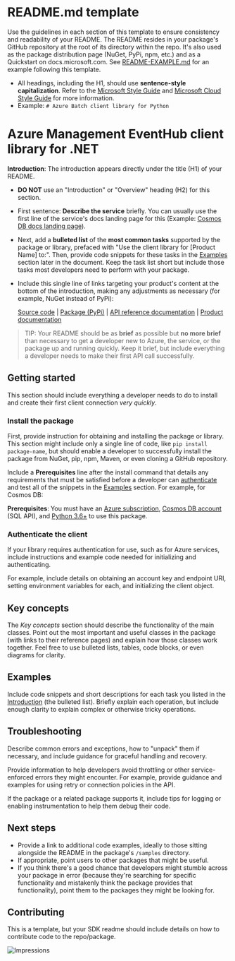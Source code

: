 # README.md template

Use the guidelines in each section of this template to ensure consistency and readability of your README. The README resides in your package's GitHub repository at the root of its directory within the repo. It's also used as the package distribution page (NuGet, PyPi, npm, etc.) and as a Quickstart on docs.microsoft.com. See [README-EXAMPLE.md](README-EXAMPLE.md) for an example following this template.

* All headings, including the H1, should use **sentence-style capitalization**. Refer to the [Microsoft Style Guide][style-guide-msft] and [Microsoft Cloud Style Guide][style-guide-cloud] for more information.
* Example: `# Azure Batch client library for Python`

# Azure Management EventHub client library for .NET

**Introduction**: The introduction appears directly under the title (H1) of your README.

* **DO NOT** use an "Introduction" or "Overview" heading (H2) for this section.
* First sentence: **Describe the service** briefly. You can usually use the first line of the service's docs landing page for this (Example: [Cosmos DB docs landing page](https://docs.microsoft.com/azure/cosmos-db/)).
* Next, add a **bulleted list** of the **most common tasks** supported by the package or library, prefaced with "Use the client library for [Product Name] to:". Then, provide code snippets for these tasks in the [Examples](#examples) section later in the document. Keep the task list short but include those tasks most developers need to perform with your package.
* Include this single line of links targeting your product's content at the bottom of the introduction, making any adjustments as necessary (for example, NuGet instead of PyPi):

  [Source code](https://github.com/Azure/azure-sdk-for-python/tree/master/azure-batch) | [Package (PyPi)](https://pypi.org/project/azure-batch/) | [API reference documentation](https://docs.microsoft.com/python/api/overview/azure/batch?view=azure-python) | [Product documentation](https://docs.microsoft.com/azure/batch/)

> TIP: Your README should be as **brief** as possible but **no more brief** than necessary to get a developer new to Azure, the service, or the package up and running quickly. Keep it brief, but include everything a developer needs to make their first API call successfully.

## Getting started

This section should include everything a developer needs to do to install and create their first client connection *very quickly*.

### Install the package

First, provide instruction for obtaining and installing the package or library. This section might include only a single line of code, like `pip install package-name`, but should enable a developer to successfully install the package from NuGet, pip, npm, Maven, or even cloning a GitHub repository.

Include a **Prerequisites** line after the install command that details any requirements that must be satisfied before a developer can [authenticate](#authenticate-the-client) and test all of the snippets in the [Examples](#examples) section. For example, for Cosmos DB:

**Prerequisites**: You must have an [Azure subscription](https://azure.microsoft.com/free/), [Cosmos DB account](https://docs.microsoft.com/azure/cosmos-db/account-overview) (SQL API), and [Python 3.6+](https://www.python.org/downloads/) to use this package.

### Authenticate the client

If your library requires authentication for use, such as for Azure services, include instructions and example code needed for initializing and authenticating.

For example, include details on obtaining an account key and endpoint URI, setting environment variables for each, and initializing the client object.

## Key concepts

The *Key concepts* section should describe the functionality of the main classes. Point out the most important and useful classes in the package (with links to their reference pages) and explain how those classes work together. Feel free to use bulleted lists, tables, code blocks, or even diagrams for clarity.

## Examples

Include code snippets and short descriptions for each task you listed in the [Introduction](#introduction) (the bulleted list). Briefly explain each operation, but include enough clarity to explain complex or otherwise tricky operations.

## Troubleshooting

Describe common errors and exceptions, how to "unpack" them if necessary, and include guidance for graceful handling and recovery.

Provide information to help developers avoid throttling or other service-enforced errors they might encounter. For example, provide guidance and examples for using retry or connection policies in the API.

If the package or a related package supports it, include tips for logging or enabling instrumentation to help them debug their code.

## Next steps

* Provide a link to additional code examples, ideally to those sitting alongside the README in the package's `/samples` directory.
* If appropriate, point users to other packages that might be useful.
* If you think there's a good chance that developers might stumble across your package in error (because they're searching for specific functionality and mistakenly think the package provides that functionality), point them to the packages they might be looking for.

## Contributing

This is a template, but your SDK readme should include details on how to contribute code to the repo/package.

<!-- LINKS -->
[style-guide-msft]: https://docs.microsoft.com/style-guide/capitalization
[style-guide-cloud]: https://worldready.cloudapp.net/Styleguide/Read?id=2696&topicid=25357

![Impressions](https://azure-sdk-impressions.azurewebsites.net/api/impressions/azure-sdk-for-net%2Fsdk%2Ftemplate%2FAzure.Template%2FREADME.png)
